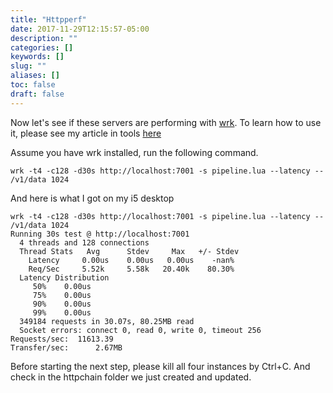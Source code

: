 ```yaml
---
title: "Httpperf"
date: 2017-11-29T12:15:57-05:00
description: ""
categories: []
keywords: []
slug: ""
aliases: []
toc: false
draft: false
---
```



Now let's see if these servers are performing with
[wrk](https://github.com/wg/wrk). To learn how to use it, please see my
article in tools [here][]

Assume you have wrk installed, run the following command.

```
wrk -t4 -c128 -d30s http://localhost:7001 -s pipeline.lua --latency -- /v1/data 1024

```
And here is what I got on my i5 desktop

```
wrk -t4 -c128 -d30s http://localhost:7001 -s pipeline.lua --latency -- /v1/data 1024
Running 30s test @ http://localhost:7001
  4 threads and 128 connections
  Thread Stats   Avg      Stdev     Max   +/- Stdev
    Latency     0.00us    0.00us   0.00us    -nan%
    Req/Sec     5.52k     5.58k   20.40k    80.30%
  Latency Distribution
     50%    0.00us
     75%    0.00us
     90%    0.00us
     99%    0.00us
  349184 requests in 30.07s, 80.25MB read
  Socket errors: connect 0, read 0, write 0, timeout 256
Requests/sec:  11613.39
Transfer/sec:      2.67MB
```

Before starting the next step, please kill all four instances by Ctrl+C. And check in
the httpchain folder we just created and updated. 

[here]: /tool/wrk-perf/
